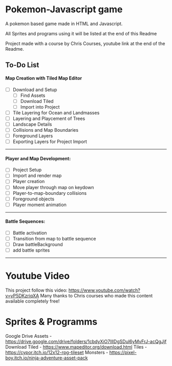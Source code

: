 # Pokemon-Javascript game
A pokemon based game made in HTML and Javascript.

All Sprites and programs using it will be listed at the end of this Readme

Project made with a course by Chris Courses, youtube link at the end of the Readme.

## To-Do List
#### Map Creation with Tiled Map Editor
- [ ] Download and Setup
    - [ ] Find Assets
    - [ ] Download Tiled
    - [ ] Import into Project
- [ ] Tile Layering for Ocean and Landmasses
- [ ] Layering and Playcement of Trees
- [ ] Landscape Details
- [ ] Collisions and Map Boundaries
- [ ] Foreground Layers
- [ ] Exporting Layers for Project Import
---
#### Player and Map Development:
- [ ] Project Setup
- [ ] Import and render map
- [ ] Player creation
- [ ] Move player through map on keydown
- [ ] Player-to-map-boundary collisions
- [ ] Foreground objects
- [ ] Player moment animation
---
#### Battle Sequences:
- [ ] Battle activation
- [ ] Transition from map to battle sequence
- [ ] Draw battleBackground
- [ ] add battle sprites

---
# Youtube Video
This project follow this video: https://www.youtube.com/watch?v=yP5DKzriqXA
Many thanks to Chris courses who made this content available completely free!

# Sprites & Programms
Google Drive Assets - https://drive.google.com/drive/folders/1cbdyXiO7IlIDgSDul6yMvFrJ-acQgJjf
Download Tiled - https://www.mapeditor.org/download.html
Tiles - https://cypor.itch.io/12x12-rpg-tileset
Monsters - https://pixel-boy.itch.io/ninja-adventure-asset-pack





